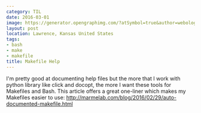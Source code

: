 ```yaml
---
category: TIL
date: 2016-03-01
image: https://generator.opengraphimg.com/?atSymbol=true&author=webology&authorSize=text-2xl&style=modern&tags=bash%2Cmake%2Cmakefile&title=Makefile+Help
layout: post
location: Lawrence, Kansas United States
tags:
- bash
- make
- makefile
title: Makefile Help
---
```


I'm pretty good at documenting help files but the more that I work with python library like click and docopt, the more I want these tools for Makefiles and Bash. This article offers a great one-liner which makes my Makefiles easier to use: http://marmelab.com/blog/2016/02/29/auto-documented-makefile.html